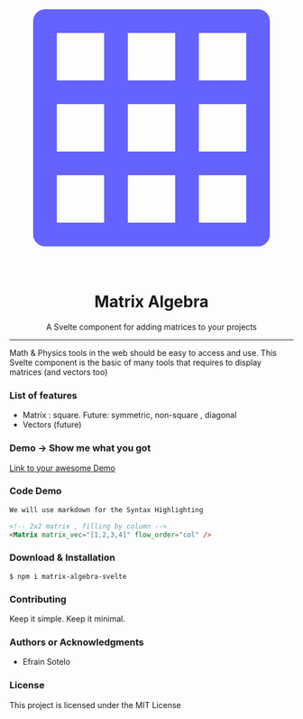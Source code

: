 <p align="center">
<svg xmlns="http://www.w3.org/2000/svg" viewBox="0 0 24 24"><path fill="#6563ff" d="M21,2H3A1,1,0,0,0,2,3V21a1,1,0,0,0,1,1H21a1,1,0,0,0,1-1V3A1,1,0,0,0,21,2ZM8,20H4V16H8Zm0-6H4V10H8ZM8,8H4V4H8Zm6,12H10V16h4Zm0-6H10V10h4Zm0-6H10V4h4Zm6,12H16V16h4Zm0-6H16V10h4Zm0-6H16V4h4Z"/></svg>
</p>

<h1 align="center"> Matrix Algebra </h1>

<p align="center"> A Svelte component for adding matrices to your projects </p>

<hr/>

<p> Math & Physics tools in the web should be easy to access and use. This Svelte component is the basic of many tools that requires to display matrices (and vectors too) </p>

<h3> List of features </h3>

<ul>
  <li>Matrix :  square. Future: symmetric, non-square ,  diagonal</li>
  <li>Vectors (future)</li>
</ul>

<h3> Demo -> Show me what you got </h3>

<a href="#"> Link to your awesome Demo </a>

<h3> Code Demo </h3>

```html
We will use markdown for the Syntax Highlighting

<!-- 2x2 matrix , filling by column -->
<Matrix matrix_vec="[1,2,3,4]" flow_order="col" />
```

<h3> Download & Installation </h3>

```shell
$ npm i matrix-algebra-svelte
```

<h3>Contributing</h3>
Keep it simple. Keep it minimal.

<h3>Authors or Acknowledgments</h3>
<ul>
  <li>Efrain Sotelo</li>
</ul>

<h3>License</h3>

This project is licensed under the MIT License
